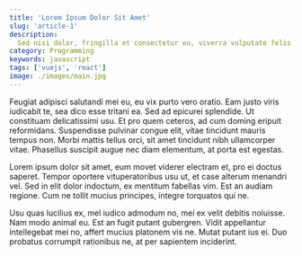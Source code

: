 ```yaml
---
title: 'Lorem Ipsum Dolor Sit Amet'
slug: 'article-1'
description:
  Sed nisi dolor, fringilla et consectetur eu, viverra vulputate felis. Ut est ex, ornare vitae dictum quis, egestas et est. Nam rhoncus purus eu justo feugiat, a venenatis enim ultricies. Mauris tristique elementum leo a viverra. Ut placerat, ex nec vestibulum iaculis, nibh ante sollicitudin elit, non aliquet nunc neque ac sapien. Aenean iaculis vulputate facilisis. Suspendisse elit purus, iaculis.
category: Programming
keywords: javascript
tags: ['vuejs', 'react']
image: ./images/main.jpg
---
```


Feugiat adipisci salutandi mei eu, eu vix purto vero oratio. Eam justo viris
iudicabit te, sea dico esse tritani ea. Sed ad epicurei splendide. Ut constituam
delicatissimi usu. Et pro quem ceteros, ad cum doming eripuit reformidans.
Suspendisse pulvinar congue elit, vitae tincidunt mauris tempus non. Morbi
mattis tellus orci, sit amet tincidunt nibh ullamcorper vitae. Phasellus
suscipit augue nec diam elementum, at porta est egestas.

Lorem ipsum dolor sit amet, eum movet viderer electram et, pro ei doctus
saperet. Tempor oportere vituperatoribus usu ut, et case alterum menandri vel.
Sed in elit dolor indoctum, ex mentitum fabellas vim. Est an audiam regione. Cum
ne tollit mucius principes, integre torquatos qui ne.

Usu quas lucilius ex, mel iudico admodum no, mei ex velit debitis noluisse. Nam
modo animal eu. Est an fugit putant gubergren. Vidit appellantur intellegebat
mei no, affert mucius platonem vis ne. Mutat putant ius ei. Duo probatus
corrumpit rationibus ne, at per sapientem inciderint.
